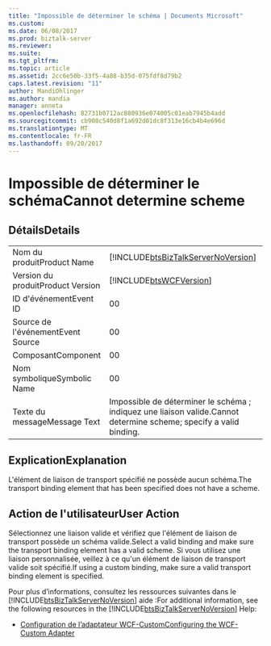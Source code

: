 ```yaml
---
title: "Impossible de déterminer le schéma | Documents Microsoft"
ms.custom: 
ms.date: 06/08/2017
ms.prod: biztalk-server
ms.reviewer: 
ms.suite: 
ms.tgt_pltfrm: 
ms.topic: article
ms.assetid: 2cc6e50b-33f5-4a88-b35d-075fdf8d79b2
caps.latest.revision: "11"
author: MandiOhlinger
ms.author: mandia
manager: anneta
ms.openlocfilehash: 82731b0712ac880936e074005c01eab7945b4add
ms.sourcegitcommit: cb908c540d8f1a692d01dc8f313e16cb4b4e696d
ms.translationtype: MT
ms.contentlocale: fr-FR
ms.lasthandoff: 09/20/2017
---
```

# <a name="cannot-determine-scheme"></a><span data-ttu-id="9f609-102">Impossible de déterminer le schéma</span><span class="sxs-lookup"><span data-stu-id="9f609-102">Cannot determine scheme</span></span>
## <a name="details"></a><span data-ttu-id="9f609-103">Détails</span><span class="sxs-lookup"><span data-stu-id="9f609-103">Details</span></span>  
  
|||  
|-|-|  
|<span data-ttu-id="9f609-104">Nom du produit</span><span class="sxs-lookup"><span data-stu-id="9f609-104">Product Name</span></span>|[!INCLUDE[btsBizTalkServerNoVersion](../includes/btsbiztalkservernoversion-md.md)]|  
|<span data-ttu-id="9f609-105">Version du produit</span><span class="sxs-lookup"><span data-stu-id="9f609-105">Product Version</span></span>|[!INCLUDE[btsWCFVersion](../includes/btswcfversion-md.md)]|  
|<span data-ttu-id="9f609-106">ID d'événement</span><span class="sxs-lookup"><span data-stu-id="9f609-106">Event ID</span></span>|<span data-ttu-id="9f609-107">0</span><span class="sxs-lookup"><span data-stu-id="9f609-107">0</span></span>|  
|<span data-ttu-id="9f609-108">Source de l'événement</span><span class="sxs-lookup"><span data-stu-id="9f609-108">Event Source</span></span>|<span data-ttu-id="9f609-109">0</span><span class="sxs-lookup"><span data-stu-id="9f609-109">0</span></span>|  
|<span data-ttu-id="9f609-110">Composant</span><span class="sxs-lookup"><span data-stu-id="9f609-110">Component</span></span>|<span data-ttu-id="9f609-111">0</span><span class="sxs-lookup"><span data-stu-id="9f609-111">0</span></span>|  
|<span data-ttu-id="9f609-112">Nom symbolique</span><span class="sxs-lookup"><span data-stu-id="9f609-112">Symbolic Name</span></span>|<span data-ttu-id="9f609-113">0</span><span class="sxs-lookup"><span data-stu-id="9f609-113">0</span></span>|  
|<span data-ttu-id="9f609-114">Texte du message</span><span class="sxs-lookup"><span data-stu-id="9f609-114">Message Text</span></span>|<span data-ttu-id="9f609-115">Impossible de déterminer le schéma ; indiquez une liaison valide.</span><span class="sxs-lookup"><span data-stu-id="9f609-115">Cannot determine scheme; specify a valid binding.</span></span>|  
  
## <a name="explanation"></a><span data-ttu-id="9f609-116">Explication</span><span class="sxs-lookup"><span data-stu-id="9f609-116">Explanation</span></span>  
 <span data-ttu-id="9f609-117">L'élément de liaison de transport spécifié ne possède aucun schéma.</span><span class="sxs-lookup"><span data-stu-id="9f609-117">The transport binding element that has been specified does not have a scheme.</span></span>  
  
## <a name="user-action"></a><span data-ttu-id="9f609-118">Action de l'utilisateur</span><span class="sxs-lookup"><span data-stu-id="9f609-118">User Action</span></span>  
 <span data-ttu-id="9f609-119">Sélectionnez une liaison valide et vérifiez que l'élément de liaison de transport possède un schéma valide.</span><span class="sxs-lookup"><span data-stu-id="9f609-119">Select a valid binding and make sure the transport binding element has a valid scheme.</span></span> <span data-ttu-id="9f609-120">Si vous utilisez une liaison personnalisée, veillez à ce qu'un élément de liaison de transport valide soit spécifié.</span><span class="sxs-lookup"><span data-stu-id="9f609-120">If using a custom binding, make sure a valid transport binding element is specified.</span></span>  
  
 <span data-ttu-id="9f609-121">Pour plus d’informations, consultez les ressources suivantes dans le [!INCLUDE[btsBizTalkServerNoVersion](../includes/btsbiztalkservernoversion-md.md)] aide :</span><span class="sxs-lookup"><span data-stu-id="9f609-121">For additional information, see the following resources in the [!INCLUDE[btsBizTalkServerNoVersion](../includes/btsbiztalkservernoversion-md.md)] Help:</span></span>  
  
-   [<span data-ttu-id="9f609-122">Configuration de l’adaptateur WCF-Custom</span><span class="sxs-lookup"><span data-stu-id="9f609-122">Configuring the WCF-Custom Adapter</span></span>](../core/configuring-the-wcf-custom-adapter.md)
